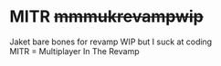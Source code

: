 # MITR ~~mmmukrevampwip~~
Jaket bare bones for revamp WIP but I suck at coding<br>
MITR = Multiplayer In The Revamp

